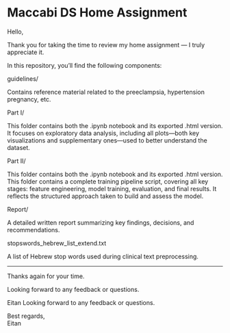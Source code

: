 # Maccabi DS Home Assignment

Hello,

Thank you for taking the time to review my home assignment — I truly appreciate it.

In this repository, you’ll find the following components:

guidelines/

Contains reference material related to the preeclampsia, hypertension pregnancy, etc.

Part I/

This folder contains both the .ipynb notebook and its exported .html version.
It focuses on exploratory data analysis, including all plots—both key visualizations and supplementary ones—used to better understand the dataset.

Part II/

This folder contains both the .ipynb notebook and its exported .html version.
This folder contains a complete training pipeline script, covering all key stages: feature engineering, model training, evaluation, and final results.
It reflects the structured approach taken to build and assess the model.

Report/

A detailed written report summarizing key findings, decisions, and recommendations.

stopswords_hebrew_list_extend.txt

A list of Hebrew stop words used during clinical text preprocessing.

---

Thanks again for your time. 

Looking forward to any feedback or questions.

Eitan
Looking forward to any feedback or questions.

Best regards,  
Eitan

